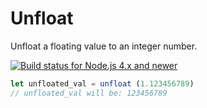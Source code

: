# Unfloat

Unfloat a floating value to an integer number.

[![Build status for Node.js 4.x and newer](https://github.com/sovpro/unfloat/workflows/Node.js%204.x%20and%20newer%20/badge.svg?branch=master)](https://github.com/sovpro/unfloat/commits/master)

```js
let unfloated_val = unfloat (1.123456789)
// unfloated_val will be: 123456789
```
